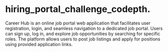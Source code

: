 # hiring_portal_challenge_codepth.
Career Hub is an online job portal web application that facilitates user registration, login, and seamless navigation to a dedicated job portal. Users can sign up, log in, and explore job opportunities by searching for specific roles. The platform allows users to post job listings and apply for positions using provided application links. 
